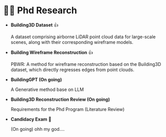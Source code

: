 # 🕵️‍♂️ Phd Research
- **Building3D Dataset** 👍

    A dataset comprising airborne LiDAR point cloud data for large-scale scenes, along with their corresponding wireframe models.

- **Building Wireframe Reconstruction** 👍

  PBWR: A method for wireframe reconstruction based on the Building3D dataset, which directly regresses edges from point clouds.

- **BuildingGPT (On going)**

  A Generative method base on LLM

- **Building3D Reconstruction Review (On going)**

  Requirements for the Phd Program (Literature Review)

- **Candidacy Exam** 💯

  (On going) ohh my god....